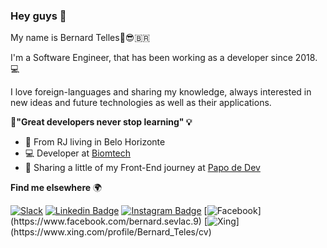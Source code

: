 ### Hey guys 👋

My name is Bernard Telles🏼😎‍🇧🇷

I'm a Software Engineer, that has been working as a developer since 2018.  💻

I love foreign-languages and sharing my knowledge, always interested in new ideas and future technologies as well as their applications.

**🧠"Great developers never stop learning" 💡**

- 📍 From RJ living in Belo Horizonte
- 💻 Developer at [Biomtech](https://biomtech.com.br/)
- 🌈 Sharing a little of my Front-End journey at [Papo de Dev](https://www.instagram.com/papodedev/) 


**Find me elsewhere** 🌍

 [![Slack](https://img.shields.io/badge/-Slack-FF0000?style=flat-square&labelColor=FF0000&logo=slack&logoColor=white&link=https://app.slack.com/client/T02NE0241/browse-files/user_profile/UCZNA0USG)](https://app.slack.com/client/T02NE0241/browse-files/user_profile/UCZNA0USG) [![Linkedin Badge](https://img.shields.io/badge/-LinkedIn-blue?style=flat-square&logo=Linkedin&logoColor=white&link=https://www.linkedin.com/in/isadora-rodrigues-stangarlin-48402b141/)](https://www.linkedin.com/in/isadora-rodrigues-stangarlin-48402b141/) [![Instagram Badge](https://img.shields.io/badge/-Instagram-violet?style=flat-square&logo=Instagram&logoColor=white&link=https://www.instagram.com/papodedev/)](https://www.instagram.com/papodedev/) [![Facebook](https://img.shields.io/badge/-Facebook-blue?style=flat-square&logo=Facebook&logoColor=white&link=[https://www.facebook.com/bernard.sevlac.9](https://www.facebook.com/bernard.sevlac.9))](https://www.facebook.com/bernard.sevlac.9) [![Xing](https://img.shields.io/badge/-Xing-green?style=flat-square&logo=Xing&logoColor=white&link=[https://www.xing.com/profile/Bernard_Teles/cv](https://www.xing.com/profile/Bernard_Teles/cv))](https://www.xing.com/profile/Bernard_Teles/cv)
 
 
 








<!--
**Telles01/Telles01** is a ✨ _special_ ✨ repository because its `README.md` (this file) appears on your GitHub profile.

Here are some ideas to get you started:

- 🔭 I’m currently working on ...
- 🌱 I’m currently learning ...
- 👯 I’m looking to collaborate on ...
- 🤔 I’m looking for help with ...
- 💬 Ask me about ...
- 📫 How to reach me: ...
- 😄 Pronouns: ...
- ⚡ Fun fact: ...
-->
